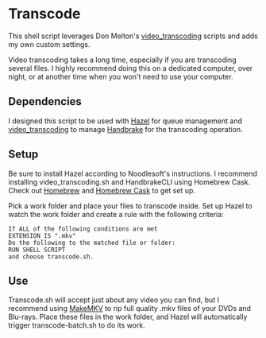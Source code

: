 # Transcode

This shell script leverages Don Melton's [video_transcoding](http://github.com/donmelton/video_transcoding) scripts and adds my own custom settings.

Video transcoding takes a long time, especially if you are transcoding several files. I highly recommend doing this on a dedicated computer, over night, or at another time when you won't need to use your computer.

## Dependencies

I designed this script to be used with [Hazel](http://www.noodlesoft.com/hazel) for queue management and [video_transcoding](https://www.github.com/donmelton/video_transcoding) to manage [Handbrake](http://www.handbrake.fr) for the transcoding operation.

## Setup

Be sure to install Hazel according to Noodlesoft's instructions. I recommend installing video_transcoding.sh and HandbrakeCLI using Homebrew Cask. Check out [Homebrew](http://www.brew.sh) and [Homebrew Cask](http://www.caskroom.io) to get set up.

Pick a work folder and place your files to transcode inside.
Set up Hazel to watch the work folder and create a rule  with the following criteria:

	If ALL of the following conditions are met
	EXTENSION IS ".mkv"
	Do the following to the matched file or folder:
	RUN SHELL SCRIPT
	and choose transcode.sh.

## Use

Transcode.sh will accept just about any video you can find, but I recommend using [MakeMKV](http://makemkv.com) to rip full quality .mkv files of your DVDs and Blu-rays. Place these files in the work folder, and Hazel will automatically trigger transcode-batch.sh to do its work.
